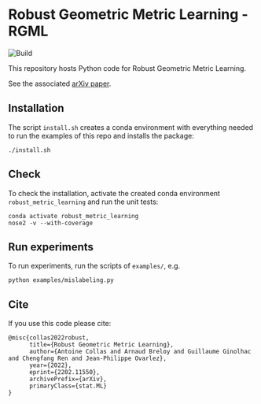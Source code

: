 # Robust Geometric Metric Learning - RGML

![Build](https://github.com/antoinecollas/robust_metric_learning/workflows/tests/badge.svg)

This repository hosts Python code for Robust Geometric Metric Learning.

See the associated [arXiv paper](https://arxiv.org/abs/2202.11550).


## Installation

The script `install.sh` creates a conda environment with everything needed to run the examples of this repo and installs the package:

```
./install.sh
```

## Check

To check the installation, activate the created conda environment `robust_metric_learning` and run the unit tests:

```
conda activate robust_metric_learning
nose2 -v --with-coverage
```


## Run experiments

To run experiments, run the scripts of `examples/`, e.g.

```
python examples/mislabeling.py
```


## Cite

If you use this code please cite:

```
@misc{collas2022robust,
      title={Robust Geometric Metric Learning}, 
      author={Antoine Collas and Arnaud Breloy and Guillaume Ginolhac and Chengfang Ren and Jean-Philippe Ovarlez},
      year={2022},
      eprint={2202.11550},
      archivePrefix={arXiv},
      primaryClass={stat.ML}
}
```
